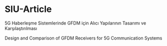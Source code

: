 # SIU-Article
5G Haberleşme Sistemlerinde GFDM için Alıcı Yapılarının Tasarımı ve Karşılaştırılması

Design and Comparison of GFDM Receivers for 5G Communication Systems
